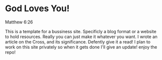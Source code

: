 # God Loves You! 
  Matthew 6:26

  This is a template for a bussiness site. Specificly a blog format or a website to hold resources. Really you can just make it whatever you want. I wrote an article on the Cross, and its significance. Defently give it a read! I plan to work on this site privately so when it gets done I'll give an update! enjoy the repo!
